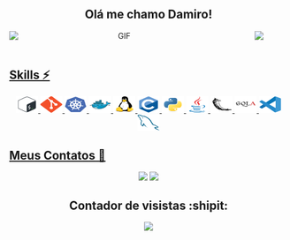 
<header>
   
 <link rel="stylesheet" href="https://cdn.jsdelivr.net/gh/devicons/devicon@latest/devicon.min.css">
<body>
 
## Olá me chamo Damiro!





<div align="center">
  <img hight="300" width="400" alt="GIF" align="left" src="https://github.com/damirojr/damirojr/blob/afe9c08cf24002540a1326cc372927fac80bd418/assets/1936.gif">
  <a href="https://github.com/damirojr">
  <img height="180em" src="https://github-readme-stats.vercel.app/api?username=damirojr&show_icons=true&theme=dracula&include_all_commits=true&count_private=true"/>
 
</div>
 <br>
 
 <div align="center">
    <h2 align="left">Skills ⚡</h2>
    <i class="devicon-devicon-plain"></i>   
    <img height="30" width="40" src="https://github.com/devicons/devicon/blob/master/icons/bash/bash-original.svg">  
    <img height="30" width="40" src="https://github.com/devicons/devicon/blob/master/icons/git/git-original.svg">  
    <img height="30" width="40" src="https://github.com/devicons/devicon/blob/master/icons/kubernetes/kubernetes-plain.svg"> 
    <img height="30" width="40" src="https://raw.githubusercontent.com/devicons/devicon/master/icons/docker/docker-original.svg">
    <img height="30" width="40" src="https://github.com/devicons/devicon/blob/master/icons/linux/linux-original.svg">
    <img height="30" width="40" src="https://github.com/devicons/devicon/blob/master/icons/c/c-original.svg">
    <img height="30" width="40" src="https://github.com/devicons/devicon/blob/master/icons/python/python-original.svg"> 
    <img height="30" width="40" src="https://github.com/devicons/devicon/blob/master/icons/java/java-original.svg">
    <img height="30" width="40" src="https://github.com/devicons/devicon/blob/master/icons/flask/flask-original.svg">
    <img height="30" width="40" src="https://github.com/devicons/devicon/blob/master/icons/sqlalchemy/sqlalchemy-original.svg">
    <img height="30" width="40" src="https://github.com/devicons/devicon/blob/master/icons/vscode/vscode-original.svg">
    <img height="30" width="40" src="https://raw.githubusercontent.com/devicons/devicon/master/icons/mysql/mysql-original.svg">
    
   
 </div>

 <div>
  <h2 align="left">Meus Contatos 📎</h2>

 

</div>

<div> 
  <a href = "mailto:damirodev@gmail.com"><img src="https://img.shields.io/badge/-Gmail-%23333?style=for-the-badge&logo=gmail&logoColor=white" target="_blank"></a>
  <a href="https://www.linkedin.com/in/damirojunior/" target="_blank"><img src="https://img.shields.io/badge/-LinkedIn-%230077B5?style=for-the-badge&logo=linkedin&logoColor=white" target="_blank"></a> 
 </div>

 <p align="center"> 

 ## Contador de visistas :shipit:
 <p align="center"> 
   <img alingn="center" src="https://profile-counter.glitch.me/damirojr/count.svg" />
 </p>
 
</p>
 </body>
</header>
